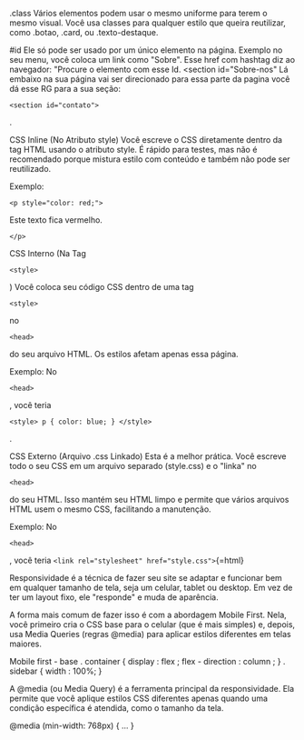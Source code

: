 .class Vários elementos podem usar o mesmo uniforme para terem o mesmo
visual. Você usa classes para qualquer estilo que queira reutilizar,
como .botao, .card, ou .texto-destaque.

#id Ele só pode ser usado por um único elemento na página. Exemplo no
seu menu, você coloca um link como "Sobre". Esse href com hashtag diz ao
navegador: "Procure o elemento com esse Id. \<section id="Sobre-nos" Lá
embaixo na sua página vai ser direcionado para essa parte da pagina você
dá esse RG para a sua seção:
```{=html}
<section id="contato">
```
.

CSS Inline (No Atributo style) Você escreve o CSS diretamente dentro da
tag HTML usando o atributo style. É rápido para testes, mas não é
recomendado porque mistura estilo com conteúdo e também não pode ser
reutilizado.

Exemplo:
```{=html}
<p style="color: red;">
```
Este texto fica vermelho.
```{=html}
</p>
```
CSS Interno (Na Tag
```{=html}
<style>
```
) Você coloca seu código CSS dentro de uma tag
```{=html}
<style>
```
no
```{=html}
<head>
```
do seu arquivo HTML. Os estilos afetam apenas essa página.

Exemplo: No
```{=html}
<head>
```
, você teria
```{=html}
<style> p { color: blue; } </style>
```
.

CSS Externo (Arquivo .css Linkado) Esta é a melhor prática. Você escreve
todo o seu CSS em um arquivo separado (style.css) e o "linka" no
```{=html}
<head>
```
do seu HTML. Isso mantém seu HTML limpo e permite que vários arquivos
HTML usem o mesmo CSS, facilitando a manutenção.

Exemplo: No
```{=html}
<head>
```
, você teria `<link rel="stylesheet" href="style.css">`{=html}

Responsividade é a técnica de fazer seu site se adaptar e funcionar bem
em qualquer tamanho de tela, seja um celular, tablet ou desktop. Em vez
de ter um layout fixo, ele "responde" e muda de aparência.

A forma mais comum de fazer isso é com a abordagem Mobile First. Nela,
você primeiro cria o CSS base para o celular (que é mais simples) e,
depois, usa Media Queries (regras @media) para aplicar estilos
diferentes em telas maiores.

Mobile first - base . container { display : flex ; flex - direction :
column ; } . sidebar { width : 100%; }

A @media (ou Media Query) é a ferramenta principal da responsividade.
Ela permite que você aplique estilos CSS diferentes apenas quando uma
condição específica é atendida, como o tamanho da tela.

@media (min-width: 768px) { ... }
